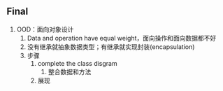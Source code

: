 ## Final

1. OOD：面向对象设计
   1. Data and operation have equal weight，面向操作和面向数据都不好
   2. 没有继承就抽象数据类型；有继承就实现封装(encapsulation)
   3. 步骤
      1. complete the class disgram
         1. 整合数据和方法
      2. 展现